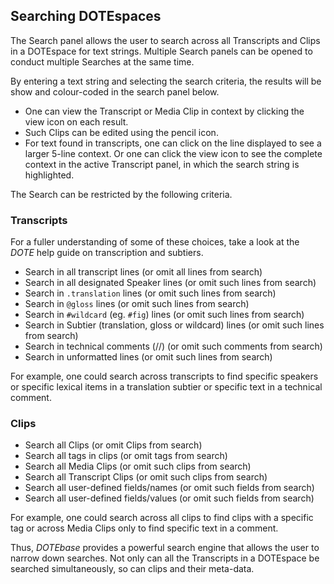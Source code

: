 ## Searching DOTEspaces

The Search panel allows the user to search across all Transcripts and Clips in a DOTEspace for text strings.
Multiple Search panels can be opened to conduct multiple Searches at the same time.

By entering a text string and selecting the search criteria, the results will be show and colour-coded in the search panel below.
- One can view the Transcript or Media Clip in context by clicking the view icon on each result.
- Such Clips can be edited using the pencil icon.
- For text found in transcripts, one can click on the line displayed to see a larger 5-line context.
Or one can click the view icon to see the complete context in the active Transcript panel, in which the search string is highlighted.

The Search can be restricted by the following criteria.

### Transcripts

For a fuller understanding of some of these choices, take a look at the _DOTE_ help guide on transcription and subtiers.

- Search in all transcript lines (or omit all lines from search)
- Search in all designated Speaker lines (or omit such lines from search)
- Search in `.translation` lines (or omit such lines from search)
- Search in `@gloss` lines (or omit such lines from search)
- Search in `#wildcard` (eg. `#fig`) lines (or omit such lines from search)
- Search in Subtier (translation, gloss or wildcard) lines (or omit such lines from search)
- Search in technical comments (//) (or omit such comments from search)
- Search in unformatted lines (or omit such lines from search)

For example, one could search across transcripts to find specific speakers or specific lexical items in a translation subtier or specific text in a technical comment.

### Clips

- Search all Clips (or omit Clips from search)
- Search all tags in clips (or omit tags from search)
- Search all Media Clips (or omit such clips from search)
- Search all Transcript Clips (or omit such clips from search)
- Search all user-defined fields/names (or omit such fields from search)
- Search all user-defined fields/values (or omit such fields from search)

For example, one could search across all clips to find clips with a specific tag or across Media Clips only to find specific text in a comment.

Thus, _DOTEbase_ provides a powerful search engine that allows the user to narrow down searches. Not only can all the Transcripts in a DOTEspace be searched simultaneously, so can clips and their meta-data.
